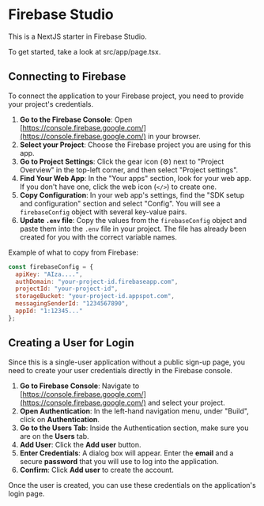 # Firebase Studio

This is a NextJS starter in Firebase Studio.

To get started, take a look at src/app/page.tsx.

## Connecting to Firebase

To connect the application to your Firebase project, you need to provide your project's credentials.

1.  **Go to the Firebase Console**: Open [https://console.firebase.google.com/](https://console.firebase.google.com/) in your browser.
2.  **Select your Project**: Choose the Firebase project you are using for this app.
3.  **Go to Project Settings**: Click the gear icon (⚙️) next to "Project Overview" in the top-left corner, and then select "Project settings".
4.  **Find Your Web App**: In the "Your apps" section, look for your web app. If you don't have one, click the web icon (`</>`) to create one.
5.  **Copy Configuration**: In your web app's settings, find the "SDK setup and configuration" section and select "Config". You will see a `firebaseConfig` object with several key-value pairs.
6.  **Update `.env` file**: Copy the values from the `firebaseConfig` object and paste them into the `.env` file in your project. The file has already been created for you with the correct variable names.

Example of what to copy from Firebase:
```javascript
const firebaseConfig = {
  apiKey: "AIza....",
  authDomain: "your-project-id.firebaseapp.com",
  projectId: "your-project-id",
  storageBucket: "your-project-id.appspot.com",
  messagingSenderId: "1234567890",
  appId: "1:12345..."
};
```

## Creating a User for Login

Since this is a single-user application without a public sign-up page, you need to create your user credentials directly in the Firebase console.

1.  **Go to Firebase Console**: Navigate to [https://console.firebase.google.com/](https://console.firebase.google.com/) and select your project.
2.  **Open Authentication**: In the left-hand navigation menu, under "Build", click on **Authentication**.
3.  **Go to the Users Tab**: Inside the Authentication section, make sure you are on the **Users** tab.
4.  **Add User**: Click the **Add user** button.
5.  **Enter Credentials**: A dialog box will appear. Enter the **email** and a secure **password** that you will use to log into the application.
6.  **Confirm**: Click **Add user** to create the account.

Once the user is created, you can use these credentials on the application's login page.
